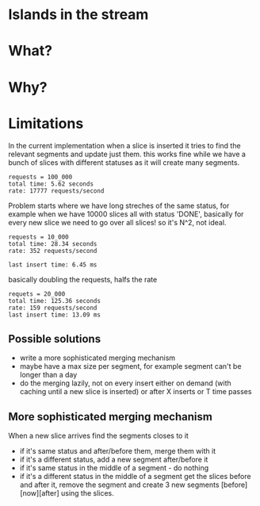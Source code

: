 # Islands in the stream

# What?


# Why?


# Limitations

In the current implementation when a slice is inserted it tries to find
the relevant segments and update just them. this works fine while we have
a bunch of slices with different statuses as it will create many segments.

```
requests = 100_000
total time: 5.62 seconds
rate: 17777 requests/second
```

Problem starts where we have long streches of the same status, for example
when we have 10000 slices all with status 'DONE', basically for every new 
slice we need to go over all slices! so it's N^2, not ideal.

```
requests = 10_000
total time: 28.34 seconds
rate: 352 requests/second

last insert time: 6.45 ms
```

basically doubling the requests, halfs the rate

```
requets = 20_000
total time: 125.36 seconds 
rate: 159 requests/second
last insert time: 13.09 ms
```


## Possible solutions
* write a more sophisticated merging mechanism
* maybe have a max size per segment, for example segment can't be longer than a day
* do the merging lazily, not on every insert either on demand (with caching until a new slice is inserted) or after X inserts or T time passes

## More sophisticated merging mechanism

When a new slice arrives find the segments closes to it
* if it's same status and after/before them, merge them with it
* if it's a different status, add a new segment after/before it
* if it's same status in the middle of a segment - do nothing
* if it's a different status in the middle of a segment get the slices before and after 
  it, remove the segment and create 3 new segments [before][now][after] using the slices.
